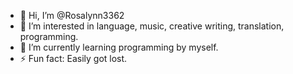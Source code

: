 - 👋 Hi, I’m @Rosalynn3362
- 👀 I’m interested in language, music, creative writing, translation, programming.
- 🌱 I’m currently learning programming by myself.
- ⚡ Fun fact: Easily got lost.

<!---
Rosalynn3362/Rosalynn3362 is a ✨ special ✨ repository because its `README.md` (this file) appears on your GitHub profile.
You can click the Preview link to take a look at your changes.
--->
